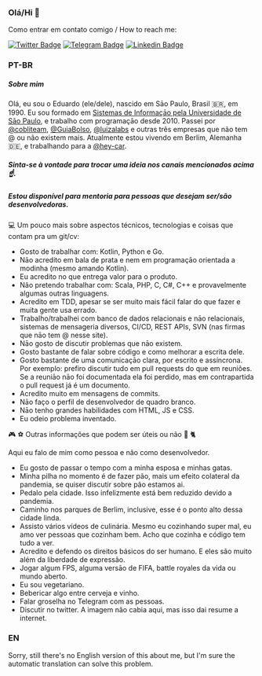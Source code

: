 ### Olá/Hi 👋

Como entrar em contato comigo / How to reach me: 

[![Twitter Badge](https://img.shields.io/badge/-Twitter-1ca0f1?style=flat-square&labelColor=1ca0f1&logo=twitter&logoColor=white&link=https://twitter.com/eduardompinto)](https://twitter.com/eduardompinto)
[![Telegram Badge](https://img.shields.io/badge/-Telegram-1ca0f1?style=flat-square&labelColor=1ca0f1&logo=telegram&logoColor=white&link=https://t.me/eduardompinto)](https://t.me/eduardompinto)
[![Linkedin Badge](https://img.shields.io/badge/-LinkedIn-blue?style=flat-square&logo=Linkedin&logoColor=white&link=https://www.linkedin.com/in/eduardo-martins-pinto-510188a1/)](https://www.linkedin.com/in/eduardo-martins-pinto-510188a1/)

### PT-BR 

##### Sobre mim

Olá, eu sou o Eduardo (ele/dele), nascido em Sāo Paulo, Brasil 🇧🇷, em 1990. 
Eu sou formado em [Sistemas de Informaçāo pela Universidade de Sāo Paulo](https://uspdigital.usp.br/jupiterweb/listarGradeCurricular?codcg=86&codcur=86200&codhab=204&tipo=N), e trabalho com programaçāo desde 2010. 
Passei por [@cobliteam](https://github.com/cobliteam), [@GuiaBolso](https://github.com/GuiaBolso), [@luizalabs](https://github.com/luizalabs) e outras três empresas que não tem @ ou não existem mais.
Atualmente estou vivendo em Berlim, Alemanha 🇩🇪, e trabalhando para a [@hey-car](https://github.com/hey-car).

##### Sinta-se à vontade para trocar uma ideia nos canais mencionados acima ☝️.
##### Estou disponível para mentoria para pessoas que desejam ser/são desenvolvedoras.

💻 Um pouco mais sobre aspectos técnicos, tecnologias e coisas que contam pra um git/cv:

- Gosto de trabalhar com: Kotlin, Python e Go.
- Nāo acredito em bala de prata e nem em programaçāo orientada a modinha (mesmo amando Kotlin).
- Eu acredito no que entrega valor para o produto.
- Não pretendo trabalhar com: Scala, PHP, C, C#, C++ e provavelmente algumas outras linguagens. 
- Acredito em TDD, apesar se ser muito mais fácil falar do que fazer e muita gente usa errado. 
- Trabalho/trabalhei com banco de dados relacionais e nāo relacionais, sistemas de mensageria diversos, 
CI/CD, REST APIs, SVN (nas firmas que nāo tem @ nesse site). 
- Nāo gosto de discutir problemas que nāo existem. 
- Gosto bastante de falar sobre código e como melhorar a escrita dele. 
- Gosto bastante de uma comunicaçāo clara, por escrito e assíncrona.
Por exemplo: prefiro discutir tudo em pull requests do que em reuniões. 
Se a reuniāo nāo foi documentada ela foi perdido, mas em contrapartida o pull request já é um documento.
- Acredito muito em mensagens de commits. 
- Nāo faço o perfil de desenvolvedor de quadro branco.
- Nāo tenho grandes habilidades com HTML, JS e CSS. 
- Eu odeio problema inventado.

🎮 ⚽ Outras informações que podem ser úteis ou não 🍞 🐈

Aqui eu falo de mim como pessoa e não como desenvolvedor.

- Eu gosto de passar o tempo com a minha esposa e minhas gatas. 
- Minha pilha no momento é de fazer pão, mais um efeito colateral da pandemia, se quiser discutir sobre pão estamos ai.
- Pedalo pela cidade. Isso infelizmente está bem reduzido devido a pandemia.
- Caminho nos parques de Berlim, inclusive, esse é o ponto alto dessa cidade linda.
- Assisto vários vídeos de culinária. Mesmo eu cozinhando super mal, eu amo ver pessoas que cozinham bem. 
Acho que cozinha e código tem tudo a ver.
- Acredito e defendo os direitos básicos do ser humano. E eles são muito além da liberdade de expressão.
- Jogar algum FPS, alguma versāo de FIFA, battle royales da vida ou mundo aberto.
- Eu sou vegetariano.
- Bebericar algo entre cerveja e vinho.
- Falar groselha no Telegram com as pessoas.
- Discutir no twitter. A imagem não cabia aqui, mas isso dai resume a internet.

### EN

Sorry, still there's no English version of this about me, but I'm sure the automatic translation can solve this problem.
